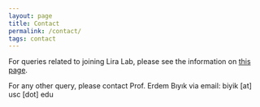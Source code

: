```yaml
---
layout: page
title: Contact
permalink: /contact/
tags: contact
---
```


For queries related to joining Lira Lab, please see the information on [this page](https://ebiyik.github.io/prospective/).

For any other query, please contact Prof. Erdem Bıyık via email: biyik [at] usc [dot] edu